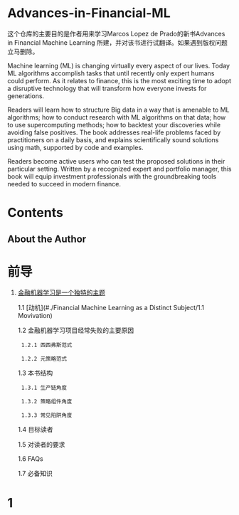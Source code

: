 # Advances-in-Financial-ML

这个仓库的主要目的是作者用来学习Marcos Lopez de Prado的新书Advances in Financial Machine Learning
所建，并对该书进行试翻译。如果遇到版权问题立马删除。

Machine learning (ML) is changing virtually every aspect of our lives. 
Today ML algorithms accomplish tasks that until recently only expert 
humans could perform. As it relates to finance, this is the most 
exciting time to adopt a disruptive technology that will transform 
how everyone invests for generations. 

Readers will learn how to 
structure Big data in a way that is amenable to ML algorithms; 
how to conduct research with ML algorithms on that data; how to 
use supercomputing methods; how to backtest your discoveries while 
avoiding false positives. The book addresses real-life problems 
faced by practitioners on a daily basis, and explains scientifically 
sound solutions using math, supported by code and examples. 

Readers become active users who can test the proposed solutions in 
their particular setting. Written by a recognized expert and portfolio 
manager, this book will equip investment professionals with the 
groundbreaking tools needed to succeed in modern finance.


Contents
=====

About the Author
---------

前导
====

1. [金融机器学习是一个独特的主题](#1)

    1.1 [动机](#./Financial Machine Learning as a Distinct Subject/1.1 Movivation)
    
    1.2 金融机器学习项目经常失败的主要原因
    
        1.2.1 西西弗斯范式
        
        1.2.2 元策略范式
        
    1.3 本书结构
    
        1.3.1 生产链角度  
        
        1.3.2 策略组件角度
        
        1.3.3 常见陷阱角度
        
    1.4 目标读者
    
    1.5 对读者的要求
    
    1.6 FAQs
    
    1.7 必备知识
    
    
    
# 1